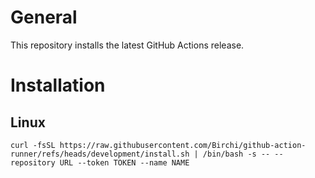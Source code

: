 # General
This repository installs the latest GitHub Actions release.

# Installation
## Linux
```
curl -fsSL https://raw.githubusercontent.com/Birchi/github-action-runner/refs/heads/development/install.sh | /bin/bash -s -- --repository URL --token TOKEN --name NAME
```
